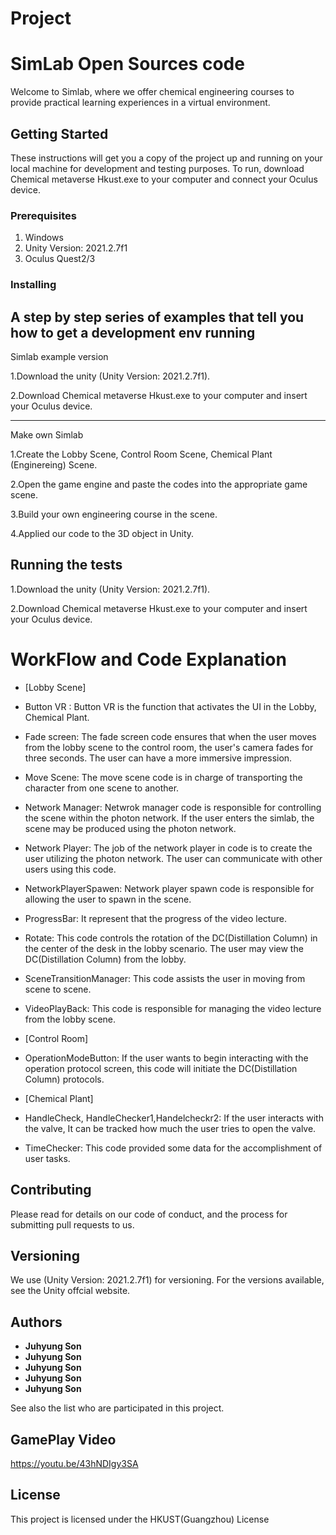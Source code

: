 # Project 

# SimLab Open Sources code 
Welcome to Simlab, where we offer chemical engineering courses to provide practical learning experiences in a virtual environment.

## Getting Started

These instructions will get you a copy of the project up and running on your local machine for development and testing purposes. 
To run, download Chemical metaverse Hkust.exe to your computer and connect your Oculus device.

### Prerequisites

1. Windows 
2. Unity Version: 2021.2.7f1
3. Oculus Quest2/3

### Installing

A step by step series of examples that tell you how to get a development env running
-----------------------------------------------------------------------------------------

Simlab example version 

1.Download the unity (Unity Version: 2021.2.7f1). 

2.Download Chemical metaverse Hkust.exe to your computer and insert your Oculus device.

-------------------------------------------------------------------------------------------

Make own Simlab

1.Create the Lobby Scene, Control Room Scene, Chemical Plant (Enginereing) Scene.

2.Open the game engine and paste the codes into the appropriate game scene.

3.Build your own engineering course in the scene.

4.Applied our code to the 3D object in Unity. 


## Running the tests

1.Download the unity (Unity Version: 2021.2.7f1). 

2.Download Chemical metaverse Hkust.exe to your computer and insert your Oculus device.

# WorkFlow and Code Explanation 

- [Lobby Scene] 

- Button VR : Button VR is the function that activates the UI in the Lobby, Chemical Plant.
    
- Fade screen: The fade screen code ensures that when the user moves from the lobby scene to the control room, the user's camera fades for three seconds. The user can have a more immersive impression.

- Move Scene: The move scene code is in charge of transporting the character from one scene to another.

- Network Manager: Netwrok manager code is responsible for controlling the scene within the photon network. If the user enters the simlab, the scene may be produced using the photon network.

- Network Player: The job of the network player in code is to create the user utilizing the photon network. The user can communicate with other users using this code.

- NetworkPlayerSpawen: Network player spawn code is responsible for allowing the user to spawn in the scene.

- ProgressBar: It represent that the progress of the video lecture.

- Rotate: This code controls the rotation of the DC(Distillation Column) in the center of the desk in the lobby scenario. The user may view the DC(Distillation Column) from the lobby.  

- SceneTransitionManager: This code assists the user in moving from scene to scene.

- VideoPlayBack: This code is responsible for managing the video lecture from the lobby scene.

- [Control Room] 

- OperationModeButton: If the user wants to begin interacting with the operation protocol screen, this code will initiate the DC(Distillation Column) protocols.

- [Chemical Plant] 


- HandleCheck, HandleChecker1,Handelcheckr2: If the user interacts with the valve, It can be tracked  how much the user tries to open the valve. 

- TimeChecker: This code provided some data for the accomplishment of user tasks.


## Contributing

Please read for details on our code of conduct, and the process for submitting pull requests to us.

## Versioning

We use (Unity Version: 2021.2.7f1) for versioning. For the versions available, see the Unity offcial website.

## Authors

* **Juhyung Son**
* **Juhyung Son**
* **Juhyung Son**
* **Juhyung Son**
* **Juhyung Son**
  

See also the list who are participated in this project.

## GamePlay Video
https://youtu.be/43hNDIgy3SA   

## License

This project is licensed under the HKUST(Guangzhou) License 




  
